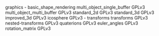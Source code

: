 graphics
    - basic_shape_rendering
        multi_object_single_buffer GPLv3
        multi_object_multi_buffer GPLv3
        standard_2d GPLv3
        standard_3d GPLv3
        improved_3d GPLv3
        icosphere GPLv3
    - transforms
        transforms GPLv3
        nested-transforms GPLv3
        quaterions GPLv3
        euler_angles GPLv3
        rotation_matrix GPLv3
